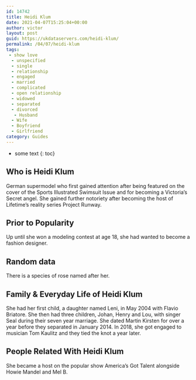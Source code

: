 ```yaml
---
id: 14742
title: Heidi Klum
date: 2021-04-07T15:25:04+00:00
author: victor
layout: post
guid: https://ukdataservers.com/heidi-klum/
permalink: /04/07/heidi-klum
tags:
 - show love
  - unspecified
  - single
  - relationship
  - engaged
  - married
  - complicated
  - open relationship
  - widowed
  - separated
  - divorced
   - Husband
  - Wife
  - Boyfriend
  - Girlfriend
category: Guides
---
```


* some text
{: toc}


## Who is Heidi Klum



German supermodel who first gained attention after being featured on the cover of the Sports Illustrated Swimsuit Issue and for becoming a Victoria&#8217;s Secret angel. She gained further notoriety after becoming the host of Lifetime&#8217;s reality series Project Runway. 

                
                
                
## Prior to Popularity



Up until she won a modeling contest at age 18, she had wanted to become a fashion designer. 

                
                
                
## Random data



There is a species of rose named after her. 

                
                
                
## Family & Everyday Life of Heidi Klum



She had her first child, a daughter named Leni, in May 2004 with Flavio Briatore. She then had three children, Johan, Henry and Lou, with singer Seal during their seven year marriage. She dated Martin Kirsten for over a year before they separated in January 2014. In 2018, she got engaged to musician Tom Kaulitz and they tied the knot a year later. 

                
                
                
## People Related With Heidi Klum



She became a host on the popular show America&#8217;s Got Talent alongside Howie Mandel and Mel B. 

                
              
            
          
          
          